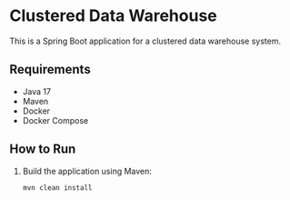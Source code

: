 # Clustered Data Warehouse

This is a Spring Boot application for a clustered data warehouse system.

## Requirements

- Java 17
- Maven
- Docker
- Docker Compose

## How to Run

1. Build the application using Maven:
   ```bash
   mvn clean install